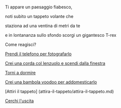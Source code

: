 
Ti appare un paesaggio fiabesco,

noti subito un tappeto volante che 

staziona ad una ventina di metri da te

e in lontananza sullo sfondo scorgi un gigantesco T-rex

Come reagisci?

[Prendi il telefono per fotografarlo](mangiato/mangiato.md)

[Crei una corda col lenzuolo e scendi dalla finestra](cadi/cadi.md)

[Torni a dormire](../caramelle.md)

[Crei una bambola voodoo per addomesticarlo](tour/tour.md)

[Attiri il tappeto] (attira-il-tappeto/attira-il-tappeto.md)

[Cerchi l'uscita](create-your-own-adventure/Italian/scappare/cercare-uscita.md)
